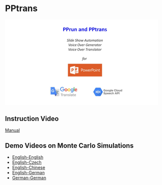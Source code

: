 # PPtrans
![P Prun](PPrun.jpg)
## Instruction Video
<a href="https://youtu.be/FrDDz2Q-ctA" target="_blank">Manual</a>
## Demo Videos on Monte Carlo Simulations
* <a href="https://youtu.be/wuCrv7KiedI" target="_blank">English-English</a>
* <a href="https://youtu.be/KRdeu3iVOBQ" target="_blank">English-Czech</a>
* <a href="https://youtu.be/PIDJqG86vJ0" target="_blank">English-Chinese</a>
* <a href="https://youtu.be/GJQO3fuRxzE" target="_blank">English-German</a>
* <a href="https://youtu.be/4sxlLXaUDBA" target="_blank">German-German</a>